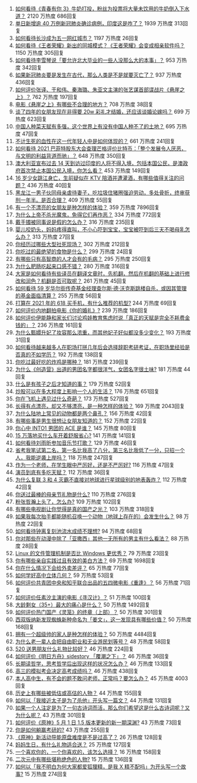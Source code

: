 1. [如何看待《青春有你 3》牛奶打投，粉丝为投票将大量未饮用的牛奶倒入下水道？](https://www.zhihu.com/question/457119531) 2120 万热度 686回复
1. [单日新增逾 40 万例新冠肺炎确诊病例，印度这是咋了？](https://www.zhihu.com/question/457388433) 1939 万热度 313回复
1. [如何看待长沙成为五一网红城市？](https://www.zhihu.com/question/457303834) 1197 万热度 26回复
1. [如何看待《王者荣耀》新出的同城模式？《王者荣耀》会变成相亲软件吗？](https://www.zhihu.com/question/457261841) 1150 万热度 305回复
1. [如何看待李雪琴说「要允许北大毕业的一些人没那么大的本事」？](https://www.zhihu.com/question/457408234) 953 万热度 342回复
1. [如果新冠肺炎要是发生在古代，那么人类是不是就要灭亡了？](https://www.zhihu.com/question/386034997) 937 万热度 436回复
1. [如何评价张译、于和伟、秦海璐、朱亚文主演的张艺谋首部谍战片《悬崖之上》？](https://www.zhihu.com/question/353797140) 762 万热度 197回复
1. [电影《悬崖之上》有哪些不合理的地方？](https://www.zhihu.com/question/457310734) 708 万热度 38回复
1. [谈了四年的女朋友现在非得要 20w 彩礼才结婚，还应该谈婚论嫁吗？](https://www.zhihu.com/question/445096763) 699 万热度 623回复
1. [中国人种菜天赋有多强，这个世界上有没有中国人种不了的土地？](https://www.zhihu.com/question/457311138) 695 万热度 47回复
1. [不计生死的血性在这一代年轻人中是如何体现的？](https://www.zhihu.com/question/455928947) 661 万热度 241回复
1. [如何看待 2021 巴菲特股东大会查理芒格评价比特币：「整个发展令人厌恶，与文明的利益背道而驰」？](https://www.zhihu.com/question/457486880) 648 万热度 350回复
1. [澳大利亚宣布过去 14 天到访过印度的人将不得入境，包括本国公民，是澳政府首次禁止本国公民入境，你怎么看？](https://www.zhihu.com/question/457378118) 453 万热度 149回复
1. [16 岁少女跳江身亡，生前疑似在 KTV 陪酒并遭灌酒，有哪些值得关注的问题？](https://www.zhihu.com/question/457401334) 436 万热度 40回复
1. [黑龙江一男子伙同母亲虐待妻子，吃垃圾住猪圈强迫劳动，多处骨折，终审获刑一年半。是否合理？](https://www.zhihu.com/question/457256890) 409 万热度 55回复
1. [有一个不漂亮的女朋友是种怎样的体验？](https://www.zhihu.com/question/27433657) 359 万热度 7896回复
1. [为什么上帝不杀光魔鬼，免得它们再作恶？](https://www.zhihu.com/question/64073160) 334 万热度 772回复
1. [戴手镯被同事说是假的怎么办？](https://www.zhihu.com/question/451834381) 316 万热度 235回复
1. [婴儿咬奶头，妈妈疼得直叫，不小心吓到宝宝，宝宝被吓到后三天不喝母乳怎么办？](https://www.zhihu.com/question/455850698) 313 万热度 27回复
1. [你经历过哪些大型社死现场？](https://www.zhihu.com/question/439032546) 302 万热度 212回复
1. [你吃过的最绝望的食物是什么？](https://www.zhihu.com/question/266593795) 299 万热度 24回复
1. [有哪些只有高智商的人才会有的毛病？](https://www.zhihu.com/question/301999320) 295 万热度 250回复
1. [为什么肥肠吃起来口感不错？](https://www.zhihu.com/question/344215207) 280 万热度 316回复
1. [大家是如何看待有些译员在翻译文章时，先机翻，然后在机翻的基础上进行修改和润色？机翻是否可取呢？](https://www.zhihu.com/question/453300590) 261 万热度 45回复
1. [如何看待 59 岁华尔街传奇基金经理查尔斯·德·沃克斯跳楼自杀，或因其管理的基金面临清算？](https://www.zhihu.com/question/457186328) 255 万热度 56回复
1. [打算在 2021 年的 618 买手机，有什么推荐的机型?](https://www.zhihu.com/question/451810139) 244 万热度 69回复
1. [如何评价内地翻拍电影《你的婚礼》?](https://www.zhihu.com/question/374474502) 239 万热度 186回复
1. [如何评价伊能静和家长们讨论鸡娃教育焦虑时说「真正的天赋是完全不耗费金钱的」？](https://www.zhihu.com/question/457456468) 236 万热度 161回复
1. [为什么甄嬛升妃了妆容那么浓重，而其他妃子好似都没多少变化？](https://www.zhihu.com/question/457149850) 193 万热度 31回复
1. [如何看待越来越多人在职场打拼几年后会选择辞职考研考证，在职场里经验是否真的不如学历？](https://www.zhihu.com/question/457426657) 192 万热度 138回复
1. [你吃过最好吃的炸鸡是哪种？](https://www.zhihu.com/question/21348636) 181 万热度 239回复
1. [为什么《创造营》出道的男团名字都很洋气，女团名字很土味?](https://www.zhihu.com/question/456581591) 181 万热度 44回复
1. [什么是有孩子之后才知道的事？](https://www.zhihu.com/question/456245328) 179 万热度 52回复
1. [炒股可以在多大程度上影响一个人的生活？](https://www.zhihu.com/question/34200652) 176 万热度 651回复
1. [你在飞机上遇见过什么奇葩？](https://www.zhihu.com/question/25871260) 173 万热度 527回复
1. [长得有点漂亮，却又不够漂亮，是一种怎样的体验？](https://www.zhihu.com/question/64018902) 169 万热度 2043回复
1. [为什么陆地上常见的动物都是两个鼻孔？](https://www.zhihu.com/question/456066433) 156 万热度 42回复
1. [有哪些事是男生很想让女朋友知道的？](https://www.zhihu.com/question/426854994) 152 万热度 22回复
1. [你心中 INTO1 男团的 ACE 是谁？](https://www.zhihu.com/question/457313739) 145 万热度 80回复
1. [15 万落地买什么车开着舒服省心?](https://www.zhihu.com/question/441839447) 141 万热度 141回复
1. [如何看待刘雨昕参加音乐节打歌？](https://www.zhihu.com/question/454157222) 129 万热度 46回复
1. [省考我笔试第二名，第一名比我高了八分，第三名比我低了一分，只招一个人，我能逆袭上岸吗？](https://www.zhihu.com/question/325465519) 118 万热度 247回复
1. [作为一个老师，在学生眼中严厉好，还是不严厉好?](https://www.zhihu.com/question/453123833) 116 万热度 47回复
1. [演员到底有多吃天赋？](https://www.zhihu.com/question/443350396) 112 万热度 36回复
1. [为什么复联 3 和 4 灭霸不直接对地球进行星球级别的地表轰炸？](https://www.zhihu.com/question/456909902) 112 万热度 42回复
1. [你送过最棒的母亲节礼物是什么?](https://www.zhihu.com/question/276772445) 110 万热度 276回复
1. [粉张哲瀚上头了，怎么办?](https://www.zhihu.com/question/456001309) 109 万热度 102回复
1. [有哪些电视剧让你觉得是真的国产之光？](https://www.zhihu.com/question/441124825) 103 万热度 318回复
1. [如果我每次抬手都能随机召唤一个动物（地球上存在的）会发生什么？](https://www.zhihu.com/question/457184253) 98 万热度 22回复
1. [如何看待钟离复刻池流水成绩不理想?](https://www.zhihu.com/question/457248572) 94 万热度 68回复
1. [你对那些在动漫中除了「亚撒西」其他一无所有的男主有什么看法？](https://www.zhihu.com/question/457327327) 88 万热度 28回复
1. [Linux 的文件管理机制是否比 Windows 更优秀？](https://www.zhihu.com/question/455934619) 79 万热度 23回复
1. [你有哪些亲自实践过且有效的美白方法？](https://www.zhihu.com/question/19638296) 69 万热度 1698回复
1. [你在什么情况下会给外卖差评？](https://www.zhihu.com/question/456249786) 65 万热度 77回复
1. [如何学好高中立体几何？](https://www.zhihu.com/question/27632773) 59 万热度 53回复
1. [如何评价共青团中央和知乎联合出品的五四微电影《重逢》？](https://www.zhihu.com/question/457512856) 56 万热度 71回复
1. [如何评价任素汐主演的电影《寻汉计》？](https://www.zhihu.com/question/452124896) 51 万热度 100回复
1. [大龄剩女（35+）最大的痛心是什么？](https://www.zhihu.com/question/440901341) 50 万热度 1492回复
1. [如何评价热门国产《灵笼》的终章（上部）？](https://www.zhihu.com/question/457072944) 50 万热度 301回复
1. [西双版纳新发现蜘蛛新种命名为「姜文」，这一发现具有哪些价值？](https://www.zhihu.com/question/457371552) 50 万热度 168回复
1. [拥有一个超级帅的家人是种怎样的体验？](https://www.zhihu.com/question/62302912) 50 万热度 4484回复
1. [为什么老一辈人会把自由职业和无业游民划等号？](https://www.zhihu.com/question/457466173) 48 万热度 58回复
1. [520 送男朋友什么礼物比较好？](https://www.zhihu.com/question/321150247) 46 万热度 224回复
1. [如何评价《明日方舟》sidestory 「覆潮之下」？](https://www.zhihu.com/question/457437544) 46 万热度 36回复
1. [长期读哲学，思考哲学后出现这样的状况怎么办？](https://www.zhihu.com/question/444004217) 46 万热度 133回复
1. [高三的模拟考会决定高考成绩吗？](https://www.zhihu.com/question/454776438) 46 万热度 438回复
1. [本人高中生，有不会的题不敢问老师，正常吗？要怎么办？](https://www.zhihu.com/question/448002468) 45 万热度 4003回复
1. [历史上有哪些被低估或高估的人物？](https://www.zhihu.com/question/20775329) 44 万热度 155回复
1. [如何以「我接近太子是为了杀他」开头写一篇文？](https://www.zhihu.com/question/420183279) 44 万热度 131回复
1. [如果一个人注定是为了一句古诗词而活，那么你们希望这是什么古诗词呢？又为什么呢？](https://www.zhihu.com/question/453413029) 43 万热度 301回复
1. [如何评价《原神》5 月 1 日 1.5 版本更新的新一期深渊?](https://www.zhihu.com/question/457415863) 43 万热度 73回复
1. [你是如何躺赢考研的?](https://www.zhihu.com/question/452567524) 43 万热度 255回复
1. [《原神》新活动导能原盘难度是不是过高了？](https://www.zhihu.com/question/457275389) 26 万热度 128回复
1. [妈妈生日，有什么礼物适合送？](https://www.zhihu.com/question/19591678) 25 万热度 127回复
1. [一个喜欢你的，一个你喜欢的，该怎么选择？](https://www.zhihu.com/question/457171344) 16 万热度 158回复
1. [二次元中有哪些堪称绝色的人物?](https://www.zhihu.com/question/387651409) 15 万热度 136回复
1. [如何以「我不明白为何大家都爱狐狸精，是我 X 精不配吗」为开头写一个故事?](https://www.zhihu.com/question/443816329) 15 万热度 274回复